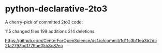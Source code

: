 # python-declarative-2to3

A cherry-pick of committed 2to3 code:

115 changed files
199 additions
214 deletions

https://github.com/CenterForOpenScience/osf.io/commit/1d11c3b11ea3b2dc2fa2797bdf779ae05b8c87ea
